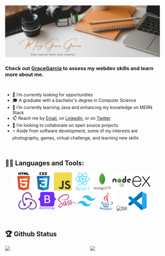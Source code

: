 ![Header](header.png)

### Check out [GraceGarcia]([http://gracegarcia.me](https://gracegarcia.vercel.app/)) to assess my webdev skills and learn more about me.

<br >

- 🔭 I’m currently looking for opportunities
- 🎓 A graduate with a bachelor's degree in Computer Science
- 🌱 I’m currently learning Java and enhancing my knowledge on MERN Stack
- 📫 Reach me by [Email](mailto:gracegarcia0803@gmail.com?subject=Hello%20from%20your%20GitHub%20profile!), on [LinkedIn](https://www.linkedin.com/in/gracegarcia08/), or on [Twitter](https://twitter.com/__gracegarcia)
- 👯 I’m looking to collaborate on open source projects
- ⚡ Aside from software development, some of my interests are photography, games, virtual challenge, and learning new skills

 <br >
 
## 👨‍💻 Languages and Tools:
<p align="center"> 
  <img src="https://raw.githubusercontent.com/devicons/devicon/master/icons/html5/html5-original-wordmark.svg" alt="HTML5" width="60" height="60"/> 
  <img src="https://raw.githubusercontent.com/devicons/devicon/master/icons/css3/css3-original-wordmark.svg" alt="CSS3" width="60" height="60"/> 
  <img src="https://raw.githubusercontent.com/devicons/devicon/master/icons/javascript/javascript-original.svg" alt="Javascript" width="60" height="60"/> 
  <img src="https://raw.githubusercontent.com/devicons/devicon/master/icons/react/react-original-wordmark.svg" alt="React" width="60" height="60"/> 
  <img src="https://raw.githubusercontent.com/devicons/devicon/master/icons/mongodb/mongodb-original-wordmark.svg" alt="MongoDB" width="60" height="60"/>  
  <img src="https://raw.githubusercontent.com/devicons/devicon/master/icons/nodejs/nodejs-original-wordmark.svg" alt="NodeJS" width="60" height="60"/> 
  <img src="https://github.com/devicons/devicon/blob/master/icons/express/express-original.svg" alt="Express" width="60" height="60"/> 
  <img src="https://github.com/devicons/devicon/blob/master/icons/redux/redux-original.svg" alt="Redux" width="60" height="60"/> 
  <img src="https://raw.githubusercontent.com/devicons/devicon/master/icons/bootstrap/bootstrap-plain-wordmark.svg" alt="Bootstrap" width="60" height="60"/> 
  <img src="https://raw.githubusercontent.com/devicons/devicon/master/icons/sass/sass-original.svg" alt="SASS" width="60" height="60"/> 
  <img src="https://github.com/devicons/devicon/blob/master/icons/tailwindcss/tailwindcss-plain.svg" alt="TailwindCSS" width="60" height="60"/> 
  <img src="https://github.com/devicons/devicon/blob/master/icons/java/java-original.svg" alt="Java" width="60" height="60"/> 
  <img src="https://www.vectorlogo.zone/logos/git-scm/git-scm-icon.svg" alt="Git" width="60" height="60"/> 
  <img src="https://raw.githubusercontent.com/github/explore/80688e429a7d4ef2fca1e82350fe8e3517d3494d/topics/visual-studio-code/visual-studio-code.png" alt="VS Code" width="60" height="60"/> 
  
  </p>
<br >

## 🏆 Github Status

<img  src="https://github-readme-stats.vercel.app/api?username=garciagrace&show_icons=true&hide_border=true&theme=dark" width="45%" align="right" >

<img  src="https://github-readme-streak-stats.herokuapp.com/?user=garciagrace&theme=dark" width="45%" >
